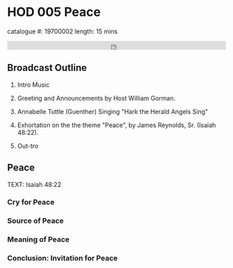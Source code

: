 # HOD 005 Peace

catalogue #: 19700002
length: 15 mins

<iframe width="100%" height="20" scrolling="no" frameborder="no" src="https://w.soundcloud.com/player/?url=https%3A//api.soundcloud.com/tracks/192773530&amp;color=ff5500&amp;inverse=false&amp;auto_play=false&amp;show_user=true"></iframe>

## Broadcast Outline

1. Intro Music

2. Greeting and Announcements by Host William Gorman. 

3. Annabelle Tuttle (Guenther) Singing "Hark the Herald Angels Sing"

4. Exhortation on the the theme "Peace", by James Reynolds, Sr. (Isaiah 48:22).

5. Out-tro

## Peace

TEXT: Isaiah 48:22

### Cry for Peace

### Source of Peace

### Meaning of Peace

### Conclusion: Invitation for Peace